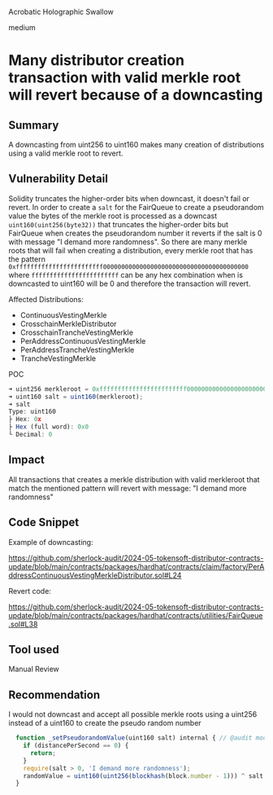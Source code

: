 Acrobatic Holographic Swallow

medium

# Many distributor creation transaction with valid merkle root will revert because of a downcasting

## Summary

A downcasting from uint256 to uint160 makes many creation of distributions using a valid merkle root to revert. 

## Vulnerability Detail
Solidity truncates the higher-order bits when downcast, it doesn't fail or revert. In order to create a `salt` for the FairQueue to create a pseudorandom value the bytes of the merkle root is processed as a downcast `uint160(uint256(byte32))` that truncates the higher-order bits but FairQueue when creates the pseudorandom number it reverts if the salt is 0 with message "I demand more randomness".
So there are many merkle roots that will fail when creating a distribution, every merkle root that has the pattern `0xffffffffffffffffffffffff0000000000000000000000000000000000000000` where  `ffffffffffffffffffffffff` can be any hex combination when is downcasted to uint160 will be 0 and therefore the transaction will revert.

Affected Distributions:
- ContinuousVestingMerkle
- CrosschainMerkleDistributor
- CrosschainTrancheVestingMerkle
- PerAddressContinuousVestingMerkle
- PerAddressTrancheVestingMerkle
- TrancheVestingMerkle

POC

```javascript
➜ uint256 merkleroot = 0xffffffffffffffffffffffff0000000000000000000000000000000000000000
➜ uint160 salt = uint160(merkleroot);
➜ salt
Type: uint160
├ Hex: 0x
├ Hex (full word): 0x0
└ Decimal: 0
```

## Impact

All transactions that creates a merkle distribution with valid merkleroot that match the mentioned pattern will revert with message: "I demand more randomness"

## Code Snippet

Example of downcasting:

https://github.com/sherlock-audit/2024-05-tokensoft-distributor-contracts-update/blob/main/contracts/packages/hardhat/contracts/claim/factory/PerAddressContinuousVestingMerkleDistributor.sol#L24

Revert code:

https://github.com/sherlock-audit/2024-05-tokensoft-distributor-contracts-update/blob/main/contracts/packages/hardhat/contracts/utilities/FairQueue.sol#L38

## Tool used

Manual Review

## Recommendation

I would not downcast and accept all possible merkle roots using a uint256 instead of a uint160 to create the pseudo random number

```javascript
  function _setPseudorandomValue(uint160 salt) internal { // @audit modify this to uint256 salt and generate a psudo random number without overflowing
    if (distancePerSecond == 0) {
      return;
    }
    require(salt > 0, 'I demand more randomness');
    randomValue = uint160(uint256(blockhash(block.number - 1))) ^ salt;
  }
  ```